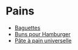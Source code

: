 # Pains

- [Baguettes](Baguettes.md)
- [Buns pour Hamburger](Buns-pour-hamburger.md)
- [Pâte à pain universelle](Pate-a-pain-universelle.md)

